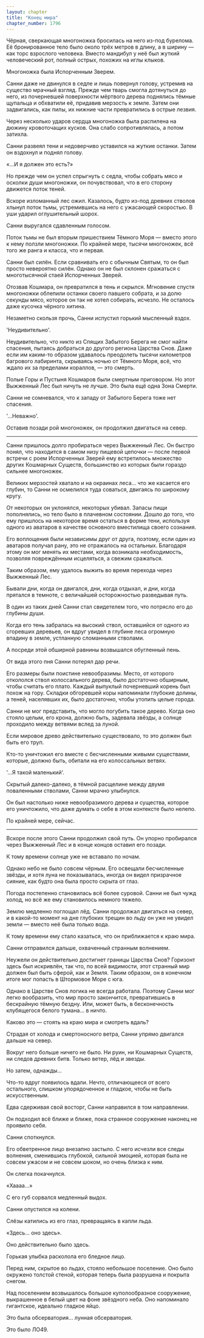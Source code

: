 ```yaml
---
layout: chapter
title: "Конец мира"
chapter_number: 1796
---
```




Чёрная, сверкающая многоножка бросилась на него из-под бурелома. Её бронированное тело было около трёх метров в длину, а в ширину — как торс взрослого человека. Вместо мандибул у неё был жуткий человеческий рот, полный острых, похожих на иглы клыков.

Многоножка была Испорченным Зверем.

Санни даже не двинулся в седле и лишь повернул голову, устремив на существо мрачный взгляд. Прежде чем тварь смогла дотянуться до него, из почерневшей поверхности мёртвого дерева поднялись тёмные щупальца и обхватили её, придавив мерзость к земле. Затем они задвигались, как пилы, их нижние части превратились в острые лезвия.

Через несколько ударов сердца многоножка была распилена на дюжину кровоточащих кусков. Она слабо сопротивлялась, а потом затихла.

Санни развеял тени и недоверчиво уставился на жуткие останки. Затем он вздохнул и поднял голову.

«...И я должен это есть?»

Но прежде чем он успел спрыгнуть с седла, чтобы собрать мясо и осколки души многоножки, он почувствовал, что в его сторону движется поток теней.

Вскоре изломанный лес ожил. Казалось, будто из-под древних стволов хлынул поток тьмы, устремившись на него с ужасающей скоростью. В уши ударил оглушительный шорох.

Санни выругался сдавленным голосом.

Поток тьмы не был вторым пришествием Тёмного Моря — вместо этого к нему ползли многоножки. По крайней мере, тысячи многоножек, всё того же ранга и класса, что и первая.

Санни был силён. Если сравнивать его с обычным Святым, то он был просто невероятно силён. Однако он не был склонен сражаться с многотысячной стаей Испорченных Зверей.

Отозвав Кошмара, он превратился в тень и скрылся. Мгновение спустя многоножки облепили останки своего павшего собрата, и за долю секунды мясо, которое он так не хотел собирать, исчезло. Не осталось даже кусочка чёрного хитина.

Незаметно скользя прочь, Санни испустил горький мысленный вздох.

'Неудивительно'.

Неудивительно, что никто из Спящих Забытого Берега не смог найти спасения, пытаясь добраться до другого региона Царства Снов. Даже если им каким-то образом удавалось преодолеть тысячи километров багрового лабиринта, скрываясь ночью от Тёмного Моря, всё, что ждало их за пределами кораллов, — это смерть.

Полые Горы и Пустыня Кошмаров были смертным приговором. Но этот Выжженный Лес был ничуть не лучше. Это была ещё одна Зона Смерти.

Санни не сомневался, что к западу от Забытого Берега тоже нет спасения.

'...Неважно'.

Оставив позади рой многоножек, он продолжил двигаться на север.

***

Санни пришлось долго пробираться через Выжженный Лес. Он быстро понял, что находится в самом низу пищевой цепочки — после первой встречи с роем Испорченных Зверей ему встретилось множество других Кошмарных Существ, большинство из которых были гораздо сильнее многоножек.

Великих мерзостей хватало и на окраинах леса... что же касается его глубин, то Санни не осмелился туда соваться, двигаясь по широкому кругу.

От некоторых он уклонялся, некоторых убивал. Запасы пищи пополнялись, но тело было в плачевном состоянии. Дошло до того, что ему пришлось на некоторое время остаться в форме тени, используя одного из аватаров в качестве основного вместилища своего сознания.

Его воплощения были независимы друг от друга, поэтому, если один из аватаров получал рану, это не отражалось на остальных. Благодаря этому он мог менять их местами, когда возникала необходимость, позволяя повреждённым исцеляться, а свежим сражаться.

Таким образом, ему удалось выжить во время перехода через Выжженный Лес.

Бывали дни, когда он двигался, дни, когда отдыхал, и дни, когда прятался в темноте, с величайшей осторожностью разведывая путь.

В один из таких дней Санни стал свидетелем того, что потрясло его до глубины души.

Когда его тень забралась на высокий ствол, оставшийся от одного из сгоревших деревьев, он вдруг увидел в глубине леса огромную впадину в земле, устланную сломанными стволами.

А посреди этой обширной равнины возвышался обугленный пень.

От вида этого пня Санни потерял дар речи.

Его размеры были поистине невообразимы. Место, от которого откололся ствол колоссального дерева, было достаточно обширным, чтобы считать его плато. Каждый выпуклый почерневший корень был похож на гору. Складки обгоревшей коры напоминали глубокие долины, а теней, населявших их, было достаточно, чтобы утопить целые города.

Санни не мог представить, что могло погубить такое дерево. Когда оно стояло целым, его крона, должно быть, задевала звёзды, а солнце проходило между ветвями вслед за луной.

Если мировое древо действительно существовало, то это должен был быть его труп.

Кто-то уничтожил его вместе с бесчисленными живыми существами, которые, должно быть, обитали на его колоссальных ветвях.

'...Я такой маленький'.

Скрытый далеко-далеко, в тёмной расщелине между двумя поваленными стволами, Санни мрачно улыбнулся.

Он был настолько ниже невообразимого дерева и существа, которое его уничтожило, что даже думать о себе в этом контексте было нелепо.

По крайней мере, сейчас.

***

Вскоре после этого Санни продолжил свой путь. Он упорно пробирался через Выжженный Лес и в конце концов оставил его позади.

К тому времени солнце уже не вставало по ночам.

Однако небо не было совсем чёрным. Его освещали бесчисленные звёзды, и хотя луна не показывалась, иногда он видел призрачное сияние, как будто она была просто скрыта от глаз.

Погода постепенно становилась всё более суровой. Санни не был чужд холод, но всё же ему становилось немного тяжело.

Землю медленно поглощал лёд. Санни продолжал двигаться на север, и в какой-то момент на дне глубоких трещин во льду он уже не увидел земли — вместо неё была только вода.

К тому времени ему стало казаться, что он приближается к краю мира.

Санни отправился дальше, охваченный странным волнением.

Неужели он действительно достигнет границы Царства Снов? Горизонт здесь был искривлён, так что, по всей видимости, этот странный мир должен был быть сферой, как и Земля. Таким образом, он в конечном итоге мог попасть в Штормовое Море с юга.

Однако в Царстве Снов логика не всегда работала. Поэтому Санни мог легко вообразить, что мир просто закончится, превратившись в бескрайную тёмную бездну. Или, может быть, в бесконечность клубящегося белого тумана... в ничто.

Каково это — стоять на краю мира и смотреть вдаль?

Страдая от холода и смертоносного ветра, Санни упрямо двигался дальше на север.

Вокруг него больше ничего не было. Ни руин, ни Кошмарных Существ, ни следов древних битв. Только ветер, лёд и звезды.

Но затем, однажды...

Что-то вдруг появилось вдали. Нечто, отличающееся от всего остального, слишком упорядоченное и гладкое, чтобы не быть искусственным.

Едва сдерживая свой восторг, Санни направился в том направлении.

Он подходил всё ближе и ближе, пока странное сооружение наконец не проявило себя.

Санни споткнулся.

Его обветренное лицо внезапно застыло. С него исчезли все следы волнения, сменившись глубокой, сильной эмоцией, которая была не совсем ужасом и не совсем шоком, но очень близка к ним.

Он слегка покачнулся.

«Хаааа...»

С его губ сорвался медленный выдох.

Санни опустился на колени.

Слёзы катились из его глаз, превращаясь в капли льда.

«Здесь... оно здесь».

Оно действительно было здесь.

Горькая улыбка расколола его бледное лицо.

Перед ним, скрытое во льдах, стояло небольшое поселение. Оно было окружено толстой стеной, которая теперь была разрушена и покрыта снегом.

Над поселением возвышалось большое куполообразное сооружение, выкрашенное в белый цвет на фоне звёздного неба. Оно напоминало гигантское, идеально гладкое яйцо.

Это была обсерватория... лунная обсерватория.

Это было ЛО49.

